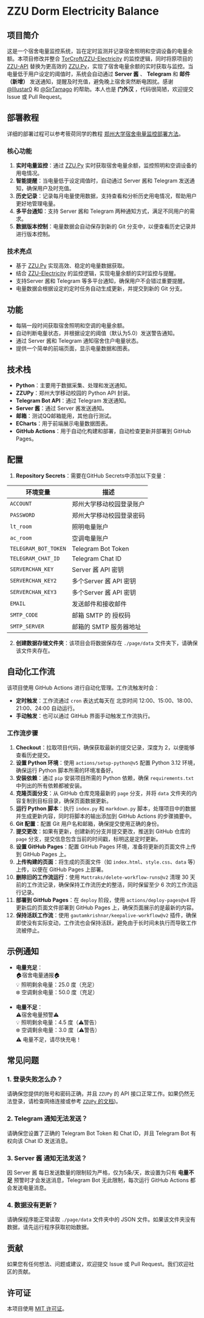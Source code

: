 # ZZU Dorm Electricity Balance

## 项目简介

  这是一个宿舍电量监控系统，旨在定时监测并记录宿舍照明和空调设备的电量余额。本项目修改并整合 [TorCroft/ZZU-Electricity](https://github.com/TorCroft/ZZU-Electricity) 的监控逻辑，同时将原项目的 [ZZU-API](https://github.com/TorCroft/ZZU-API) 替换为更高效的 [ZZU.Py](https://github.com/Illustar0/ZZU.Py)，实现了宿舍电量余额的实时获取与监控。当电量低于用户设定的阈值时，系统会自动通过 **Server 酱** 、 **Telegram** 和 **邮件（新增）** 发送通知，提醒及时充值，避免晚上宿舍突然断电困扰。感谢 [@Illustar0](https://github.com/Illustar0) 和 [@SirTamago](https://github.com/SirTamago) 的帮助。本人也是 **门外汉** ，代码很简陋，欢迎提交 Issue 或 Pull Request。

## 部署教程

详细的部署过程可以参考筱荷同学的教程 [郑州大学宿舍电量监控部署方法](https://rimrose.top/TEC/Tutorial_for_ZZU_Dorm_Electricity_Balance/)。

  
### 核心功能

1. **实时电量监控**：通过 [ZZU.Py](https://github.com/Illustar0/ZZU.Py) 实时获取宿舍电量余额，监控照明和空调设备的用电情况。
2. **智能提醒**：当电量低于设定阈值时，自动通过 Server 酱和 Telegram 发送通知，确保用户及时充值。
3. **历史记录**：记录每月电量使用数据，支持查看和分析历史用电情况，帮助用户更好地管理电量。
4. **多平台通知**：支持 Server 酱和 Telegram 两种通知方式，满足不同用户的需求。
5. **数据版本控制**：电量数据会自动保存到新的 Git 分支中，以便查看历史记录并进行版本控制。

### 技术亮点

- 基于 [ZZU.Py](https://github.com/Illustar0/ZZU.Py) 实现高效、稳定的电量数据获取。
- 结合 [ZZU-Electricity](https://github.com/TorCroft/ZZU-Electricity) 的监控逻辑，实现电量余额的实时监控与提醒。
- 支持Server 酱和 Telegram 等多平台通知，确保用户不会错过重要提醒。
- 电量数据会根据设定的定时任务自动生成更新，并提交到新的 Git 分支。

## 功能

- 每隔一段时间获取宿舍照明和空调的电量余额。
- 自动判断电量状态，并根据设定的阈值（默认为5.0）发送警告通知。
- 通过 Server 酱和 Telegram 通知宿舍住户电量状态。
- 提供一个简单的前端页面，显示电量数据和图表。

## 技术栈

- **Python**：主要用于数据采集、处理和发送通知。
- **ZZUPy**：郑州大学移动校园的 Python API 封装。
- **Telegram Bot API**：通过 Telegram 发送通知。
- **Server 酱**：通过 Server 酱发送通知。
- **邮箱**：测试QQ邮箱能用，其他自行测试。
- **ECharts**：用于前端展示电量数据图表。
- **GitHub Actions**：用于自动化构建和部署，自动检查更新并部署到 GitHub Pages。

## 配置

1. **Repository Secrets**：需要在GitHub Secrets中添加以下变量：

| 环境变量            | 描述                              |
|---------------------|-----------------------------------|
| `ACCOUNT`           | 郑州大学移动校园登录账户           |
| `PASSWORD`          | 郑州大学移动校园登录密码           |
| `lt_room`           | 照明电量账户                      |
| `ac_room`           | 空调电量账户                      |
| `TELEGRAM_BOT_TOKEN`| Telegram Bot Token                |
| `TELEGRAM_CHAT_ID`  | Telegram Chat ID                  |
| `SERVERCHAN_KEY`    | Server 酱 API 密钥                |
| `SERVERCHAN_KEY2`   | 多个Server 酱 API 密钥            |
| `SERVERCHAN_KEY3`   | 多个Server 酱 API 密钥            |
| `EMAIL`             | 发送邮件和接收邮件                |
| `SMTP_CODE`         | 邮箱 SMTP 的 授权码               |
| `SMTP_SERVER`       | 邮箱的 SMTP 服务器地址            |


2. **创建数据存储文件夹**：该项目会将数据保存在 `./page/data` 文件夹下，请确保该文件夹存在。

## 自动化工作流

该项目使用 GitHub Actions 进行自动化管理。工作流触发时会：

- **定时触发**：工作流通过 `cron` 表达式每天在 北京时间 12:00、15:00、18:00、21:00、24:00  自动运行。
- **手动触发**：也可以通过 GitHub 界面手动触发工作流执行。

### 工作流步骤

1. **Checkout**：拉取项目代码，确保获取最新的提交记录，深度为 2，以便能够查看历史提交。
2. **设置 Python 环境**：使用 `actions/setup-python@v5` 配置 Python 3.12 环境，确保运行 Python 脚本所需的环境准备好。
3. **安装依赖**：通过 `pip` 安装项目所需的 Python 依赖，确保 `requirements.txt` 中列出的所有依赖都被安装。
4. **克隆页面分支**：从 GitHub 仓库克隆最新的 `page` 分支，并将 `data` 文件夹的内容复制到目标目录，确保页面数据更新。
5. **运行 Python 脚本**：执行 `index.py` 和 `markdown.py` 脚本，处理项目中的数据并生成更新内容，同时将脚本的输出添加到 GitHub Actions 的步骤摘要中。
6. **Git 配置**：配置 Git 用户名和邮箱，确保提交使用正确的身份。
7. **提交更改**：如果有更新，创建新的分支并提交更改，推送到 GitHub 仓库的 `page` 分支，提交信息包含当前的时间戳，标明这是定时更新。
8. **设置 GitHub Pages**：配置 GitHub Pages 环境，准备将更新的页面文件上传到 GitHub Pages 上。
9. **上传构建的页面**：将生成的页面文件（如 `index.html`、`style.css`、`data` 等）上传，以便在 GitHub Pages 上部署。
10. **删除旧的工作流运行**：使用 `Mattraks/delete-workflow-runs@v2` 清理 30 天前的工作流记录，确保保持工作流历史的整洁，同时保留至少 6 次的工作流运行记录。
11. **部署到 GitHub Pages**：在 `deploy` 阶段，使用 `actions/deploy-pages@v4` 将更新后的页面文件部署到 GitHub Pages 上，确保页面展示的是最新的内容。
12. **保持活跃工作流**：使用 `gautamkrishnar/keepalive-workflow@v2` 插件，确保即使没有实际变动，工作流也会保持活跃，避免由于长时间未执行而导致工作流被停止。

## 示例通知

- **电量充足**：  
  🏠宿舍电量通报🏠  
  💡 照明剩余电量：25.0 度（充足）  
  ❄️ 空调剩余电量：50.0 度（充足）

- **电量不足**：  
  ⚠️宿舍电量预警⚠️  
  💡 照明剩余电量：4.5 度（⚠️警告）  
  ❄️ 空调剩余电量：3.0 度（⚠️警告）  
  ⚠️ 电量不足，请尽快充电！

## 常见问题

### 1. 登录失败怎么办？

请确保您提供的账号和密码正确，并且 `ZZUPy` 的 API 接口正常工作。如果仍然无法登录，请检查网络连接或参考 [`ZZUPy` 的文档](https://illustar0.github.io/ZZU.Py/))。

### 2. Telegram 通知无法发送？

请确保您设置了正确的 Telegram Bot Token 和 Chat ID，并且 Telegram Bot 有权向该 Chat ID 发送消息。

### 3. Server 酱 通知无法发送？

因 Server 酱 每日发送数量的限制较为严格，仅为5条/天，故设置为只有 **电量不足** 预警时才会发送消息，Telegram Bot 无此限制，每次运行 GitHub Actions 都会发送电量消息。

### 4. 数据没有更新？

请确保程序能正常读取 `./page/data` 文件夹中的 JSON 文件。如果该文件夹没有数据，请先运行程序获取初始数据。

## 贡献

如果您有任何想法、问题或建议，欢迎提交 Issue 或 Pull Request。我们欢迎社区的贡献。

## 许可证

本项目使用 [MIT 许可证](LICENSE)。

